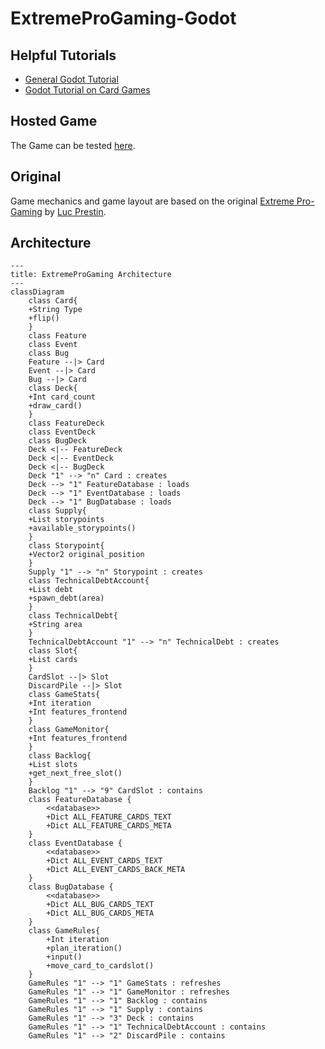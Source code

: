 # ExtremeProGaming-Godot

## Helpful Tutorials
- [General Godot Tutorial](https://www.youtube.com/watch?v=LOhfqjmasi0)
- [Godot Tutorial on Card Games](https://www.youtube.com/watch?v=2jMcuKdRh2w&list=PLNWIwxsLZ-LMYzxHlVb7v5Xo5KaUV7Tq1)

## Hosted Game
The Game can be tested [here](https://hpi-swa-lab.github.io/ExtremeProGaming-Godot/).

## Original
Game mechanics and game layout are based on the original [Extreme Pro-Gaming](https://github.com/LucPrestin/Extreme-Pro-gaming) by [Luc Prestin](https://github.com/LucPrestin).

## Architecture
```mermaid
---
title: ExtremeProGaming Architecture
---
classDiagram
	class Card{
	+String Type
	+flip()
	}
	class Feature
	class Event  
	class Bug
	Feature --|> Card
	Event --|> Card
	Bug --|> Card
	class Deck{
	+Int card_count
	+draw_card()
	}
	class FeatureDeck
	class EventDeck
	class BugDeck
	Deck <|-- FeatureDeck
	Deck <|-- EventDeck
	Deck <|-- BugDeck
	Deck "1" --> "n" Card : creates
	Deck --> "1" FeatureDatabase : loads
	Deck --> "1" EventDatabase : loads
	Deck --> "1" BugDatabase : loads
	class Supply{
	+List storypoints
	+available_storypoints()
	}
	class Storypoint{
	+Vector2 original_position
	}
	Supply "1" --> "n" Storypoint : creates
	class TechnicalDebtAccount{
	+List debt
	+spawn_debt(area)
	}
	class TechnicalDebt{
	+String area
	}
	TechnicalDebtAccount "1" --> "n" TechnicalDebt : creates
	class Slot{
	+List cards
	}
	CardSlot --|> Slot
	DiscardPile --|> Slot
	class GameStats{
	+Int iteration
	+Int features_frontend
	}
	class GameMonitor{
	+Int features_frontend
	}
	class Backlog{
	+List slots
	+get_next_free_slot()
	}
	Backlog "1" --> "9" CardSlot : contains
	class FeatureDatabase {
		<<database>>
		+Dict ALL_FEATURE_CARDS_TEXT
		+Dict ALL_FEATURE_CARDS_META
	}
	class EventDatabase {
		<<database>>
		+Dict ALL_EVENT_CARDS_TEXT
		+Dict ALL_EVENT_CARDS_BACK_META
	}
	class BugDatabase {
		<<database>>
		+Dict ALL_BUG_CARDS_TEXT
		+Dict ALL_BUG_CARDS_META
	}
	class GameRules{
		+Int iteration
		+plan_iteration()
		+input()
		+move_card_to_cardslot()
	}
	GameRules "1" --> "1" GameStats : refreshes
	GameRules "1" --> "1" GameMonitor : refreshes
	GameRules "1" --> "1" Backlog : contains
	GameRules "1" --> "1" Supply : contains
	GameRules "1" --> "3" Deck : contains
	GameRules "1" --> "1" TechnicalDebtAccount : contains
	GameRules "1" --> "2" DiscardPile : contains

```
